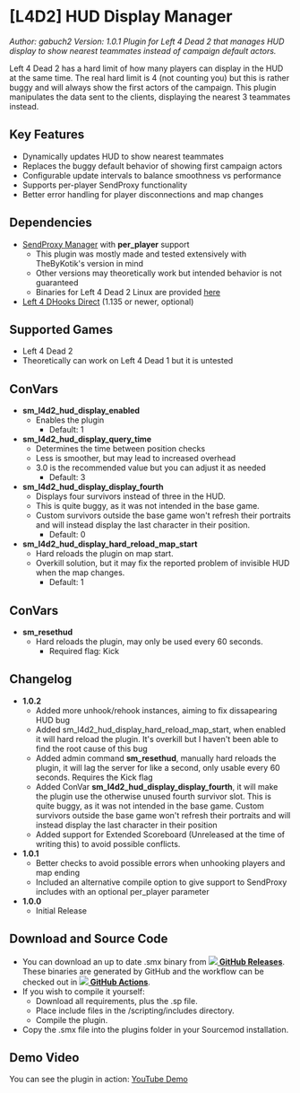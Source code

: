 # [L4D2] HUD Display Manager
*Author: gabuch2*
*Version: 1.0.1*
*Plugin for Left 4 Dead 2 that manages HUD display to show nearest teammates instead of campaign default actors.*

Left 4 Dead 2 has a hard limit of how many players can display in the HUD at the same time. The real hard limit is 4 (not counting you) but this is rather buggy and will always show the first actors of the campaign. This plugin manipulates the data sent to the clients, displaying the nearest 3 teammates instead.

## Key Features
- Dynamically updates HUD to show nearest teammates
- Replaces the buggy default behavior of showing first campaign actors
- Configurable update intervals to balance smoothness vs performance
- Supports per-player SendProxy functionality
- Better error handling for player disconnections and map changes

## Dependencies
- [SendProxy Manager](https://forums.alliedmods.net/showthread.php?t=169795) with **per_player** support
  - This plugin was mostly made and tested extensively with TheByKotik's version in mind
  - Other versions may theoretically work but intended behavior is not guaranteed
  - Binaries for Left 4 Dead 2 Linux are provided [here](https://github.com/szGabu/Left4SendProxy)
-  [Left 4 DHooks Direct](https://forums.alliedmods.net/showthread.php?t=321696) (1.135 or newer, optional) 

## Supported Games
- Left 4 Dead 2
- Theoretically can work on Left 4 Dead 1 but it is untested

## ConVars
- **sm_l4d2_hud_display_enabled**
  - Enables the plugin
    - Default: 1
- **sm_l4d2_hud_display_query_time**
  - Determines the time between position checks
  - Less is smoother, but may lead to increased overhead
  - 3.0 is the recommended value but you can adjust it as needed
    - Default: 3
- **sm_l4d2_hud_display_display_fourth**
  - Displays four survivors instead of three in the HUD.
  - This is quite buggy, as it was not intended in the base game. 
  - Custom survivors outside the base game won't refresh their portraits and will instead display the last character in their position.
    - Default: 0
- **sm_l4d2_hud_display_hard_reload_map_start**
  - Hard reloads the plugin on map start. 
  - Overkill solution, but it may fix the reported problem of invisible HUD when the map changes.
    - Default: 1

## ConVars
- **sm_resethud**
  - Hard reloads the plugin, may only be used every 60 seconds.
    - Required flag: Kick

## Changelog
- **1.0.2**
  - Added more unhook/rehook instances, aiming to fix dissapearing HUD bug
  - Added sm_l4d2_hud_display_hard_reload_map_start, when enabled it will hard reload the plugin. It's overkill but I haven't been able to find the root cause of this bug
  - Added admin command **sm_resethud**, manually hard reloads the plugin, it will lag the server for like a second, only usable every 60 seconds. Requires the Kick flag
  - Added ConVar **sm_l4d2_hud_display_display_fourth**, it will make the plugin use the otherwise unused fourth survivor slot. This is quite buggy, as it was not intended in the base game. Custom survivors outside the base game won't refresh their portraits and will instead display the last character in their position
  - Added support for Extended Scoreboard (Unreleased at the time of writing this) to avoid possible conflicts.
- **1.0.1**
  - Better checks to avoid possible errors when unhooking players and map ending
  - Included an alternative compile option to give support to SendProxy includes with an optional per_player parameter
- **1.0.0**
  - Initial Release

## Download and Source Code
-   You can download an up to date .smx binary from **[![](https://forums.alliedmods.net/image-proxy/59dfef4187a448378ae1cfd2097a4a346af1a371/68747470733a2f2f692e696d6775722e636f6d2f366b43375a66382e706e67) GitHub Releases](https://github.com/szGabu/L4D2_HudDisplayManager/releases)**. These binaries are generated by GitHub and the workflow can be checked out in **[![](https://forums.alliedmods.net/image-proxy/59dfef4187a448378ae1cfd2097a4a346af1a371/68747470733a2f2f692e696d6775722e636f6d2f366b43375a66382e706e67) GitHub Actions](https://github.com/szGabu/L4D2_HudDisplayManager/blob/main/.github/workflows/manual.yml)**.
-   If you wish to compile it yourself:
    -   Download all requirements, plus the .sp file.
    -   Place include files in the /scripting/includes directory.
    -   Compile the plugin.
-   Copy the .smx file into the plugins folder in your Sourcemod installation.

## Demo Video
You can see the plugin in action: [YouTube Demo](https://www.youtube.com/watch?v=JpMuDVSoDhE)